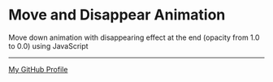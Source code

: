 # Move and Disappear Animation

Move down animation with disappearing effect at the end (opacity from 1.0 to 0.0) using JavaScript

---
[My GitHub Profile](https://github.com/skwirowski "Paweł Skwirowski GitHub")


